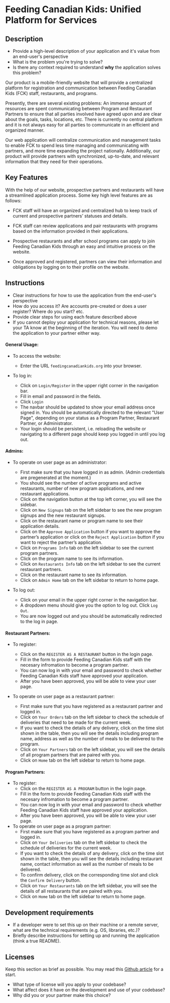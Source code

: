 # Feeding Canadian Kids: Unified Platform for Services

## Description 
 * Provide a high-level description of your application and it's value from an end-user's perspective
 * What is the problem you're trying to solve?
 * Is there any context required to understand **why** the application solves this problem?

 Our product is a mobile-friendly website that will provide a centralized platform for registration and communication between Feeding Canadian Kids (FCK) staff, restaurants, and programs.

Presently, there are several existing problems: An immense amount of resources are spent communicating between Program and Restaurant Partners to ensure that all parties involved have agreed upon and are clear about the goals, tasks, locations, etc. There is currently no central platform and it is not always easy for all parties to communicate in an efficient and organized manner.

Our web application will centralize communication and management tasks to enable FCK to spend less time managing and communicating with partners, and more time expanding the project nationally. Additionally, our product will provide partners with synchronized, up-to-date, and relevant information that they need for their operations.

## Key Features
With the help of our website, prospective partners and restaurants will have a streamlined application process. Some key high level features are as follows:

- FCK staff will have an organized and centralized hub to keep track of current and prospective partners’ statuses and details.

- FCK staff can review applications and pair restaurants with programs based on the information provided in their applications.

- Prospective restaurants and after school programs can apply to join Feeding Canadian Kids through an easy and intuitive process on the website. 

- Once approved and registered, partners can view their information and obligations by logging on to their profile on the website.

## Instructions
 * Clear instructions for how to use the application from the end-user's perspective
 * How do you access it? Are accounts pre-created or does a user register? Where do you start? etc. 
 * Provide clear steps for using each feature described above
 * If you cannot deploy your application for technical reasons, please let your TA know at the beginning of the iteration. You will need to demo the application to your partner either way.

#### General Usage:
+ To access the website:
    + Enter the URL ``feedingcanadiankids.org`` into your browser.

+ To log in:
	+ Click on ``Login/Register`` in the upper right corner in the navigation bar.
	+ Fill in email and password in the fields.
	+ Click ``Login``
	+ The navbar should be updated to show your email address once signed in. You should be automatically directed to the relevant "User Page", depending on your status as a Program Partner, Restaurant Partner, or Administrator.
	+ Your login should be persistent, i.e. reloading the website or navigating to a different page should keep you logged in until you log out.

#### Admins:
 + To operate on user page as an administrator:
	+ First make sure that you have logged in as admin. (Admin credentials are pregenerated at the moment.)
	+ You should see the number of active programs and active restaurants, number of new program applications, and new restaurant applications.
	+ Click on the navigation button at the top left corner, you will see the sidebar.
	+ Click on ``New Signups`` tab on the left sidebar to see the new program signups and the new restaurant signups.
	+ Click on the restaurant name or program name to see their application details.
	+ Click on the ``Approve Application`` button if you want to approve the partner’s application or click on the ``Reject Application`` button if you want to reject the partner’s application.
	+ Click on ``Programs Info`` tab on the left sidebar to see the current program partners.
	+ Click on the program name to see its information.
	+ Click on ``Restaurants Info`` tab on the left sidebar to see the current restaurant partners.
	+ Click on the restaurant name to see its information.
	+ Click on ``Admin Home`` tab on the left sidebar to return to home page.

+ To log out:
	+ Click on your email in the upper right corner in the navigation bar.
	+ A dropdown menu should give you the option to log out. Click ``Log Out``.
	+ You are now logged out and you should be automatically redirected to the log in page. 

#### Restaurant Partners:
+ To register:
    + Click on the ``REGISTER AS A RESTAURANT`` button in the login page.
    + Fill in the form to provide Feeding Canadian Kids staff with the necesary infromation to become a program partner.
    + You can now log in with your email and password to check whether Feeding Canadian Kids staff have approved your application.
    + After you have been approved, you will be able to view your user page.

+ To operate on user page as a restaurant partner:
	+ First make sure that you have registered as a restaurant partner and logged in.
	+ Click on ``Your Orders`` tab on the left sidebar to check the schedule of deliveries that need to be made for the current week.
	+ If you want to check the details of any delivery, click on the time slot shown in the table, then you will see the details including program name, address as well as the number of meals to be delivered to the program.
	+ Click on ``Your Partners`` tab on the left sidebar, you will see the details of all program partners that are paired with you.
	+ Click on ``Home`` tab on the left sidebar to return to home page.

#### Program Partners:
+ To register:
    + Click on the ``REGISTER AS A PROGRAM`` button in the login page.
    + Fill in the form to provide Feeding Canadian Kids staff with the necesary infromation to become a program partner.
    + You can now log in with your email and password to check whether Feeding Canadian Kids staff have approved your application.
    + After you have been approved, you will be able to view your user page.
+ To operate on user page as a program partner:
	+ First make sure that you have registered as a program partner and logged in. 
	+ Click on ``Your Deliveries`` tab on the left sidebar to check the schedule of deliveries for the current week.
	+ If you want to check the details of any delivery, click on the time slot shown in the table, then you will see the details including restaurant name, contact information as well as the number of meals to be delivered.
	+ To confirm delivery, click on the corresponding time slot and click the ``Confirm Delivery`` button.
	+ Click on ``Your Restaurants`` tab on the left sidebar, you will see the details of all restaurants that are paired with you.
	+ Click on ``Home`` tab on the left sidebar to return to home page.

 ## Development requirements
 * If a developer were to set this up on their machine or a remote server, what are the technical requirements (e.g. OS, libraries, etc.)?
 * Briefly describe instructions for setting up and running the application (think a true README).


 ## Licenses 

 Keep this section as brief as possible. You may read this [Github article](https://help.github.com/en/github/creating-cloning-and-archiving-repositories/licensing-a-repository) for a start.

 * What type of license will you apply to your codebase?
 * What affect does it have on the development and use of your codebase?
 * Why did you or your partner make this choice?

